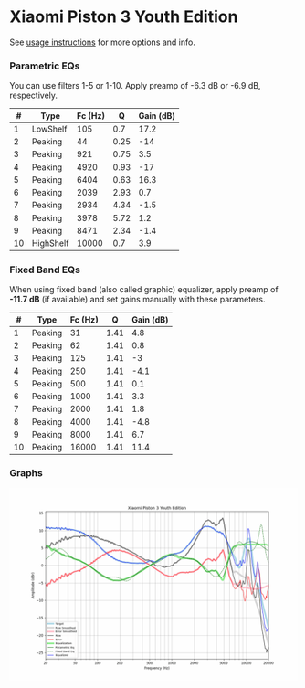 # Xiaomi Piston 3 Youth Edition
See [usage instructions](https://github.com/jaakkopasanen/AutoEq#usage) for more options and info.

### Parametric EQs
You can use filters 1-5 or 1-10. Apply preamp of -6.3 dB or -6.9 dB, respectively.

|   # | Type      |   Fc (Hz) |    Q |   Gain (dB) |
|-----|-----------|-----------|------|-------------|
|   1 | LowShelf  |       105 | 0.7  |        17.2 |
|   2 | Peaking   |        44 | 0.25 |       -14   |
|   3 | Peaking   |       921 | 0.75 |         3.5 |
|   4 | Peaking   |      4920 | 0.93 |       -17   |
|   5 | Peaking   |      6404 | 0.63 |        16.3 |
|   6 | Peaking   |      2039 | 2.93 |         0.7 |
|   7 | Peaking   |      2934 | 4.34 |        -1.5 |
|   8 | Peaking   |      3978 | 5.72 |         1.2 |
|   9 | Peaking   |      8471 | 2.34 |        -1.4 |
|  10 | HighShelf |     10000 | 0.7  |         3.9 |

### Fixed Band EQs
When using fixed band (also called graphic) equalizer, apply preamp of **-11.7 dB** (if available) and set gains manually with these parameters.

|   # | Type    |   Fc (Hz) |    Q |   Gain (dB) |
|-----|---------|-----------|------|-------------|
|   1 | Peaking |        31 | 1.41 |         4.8 |
|   2 | Peaking |        62 | 1.41 |         0.8 |
|   3 | Peaking |       125 | 1.41 |        -3   |
|   4 | Peaking |       250 | 1.41 |        -4.1 |
|   5 | Peaking |       500 | 1.41 |         0.1 |
|   6 | Peaking |      1000 | 1.41 |         3.3 |
|   7 | Peaking |      2000 | 1.41 |         1.8 |
|   8 | Peaking |      4000 | 1.41 |        -4.8 |
|   9 | Peaking |      8000 | 1.41 |         6.7 |
|  10 | Peaking |     16000 | 1.41 |        11.4 |

### Graphs
![](./Xiaomi%20Piston%203%20Youth%20Edition.png)
